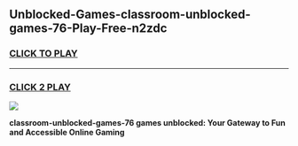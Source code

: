 
## Unblocked-Games-classroom-unblocked-games-76-Play-Free-n2zdc
<h3>
<a href="https://premium76.site?title=classroom-unblocked-games-76&ref=22A">CLICK TO PLAY</a></h3>
<hr>

<h3>
<a href="https://premium76.site?title=classroom-unblocked-games-76&ref=22A">CLICK 2 PLAY</a>
  
</h3>

<a href="https://premium76.site?title=classroom-unblocked-games-76&ref=22A"><img src="https://clearcache.store/games.png"></a>


**classroom-unblocked-games-76 games unblocked: Your Gateway to Fun and Accessible Online Gaming**
